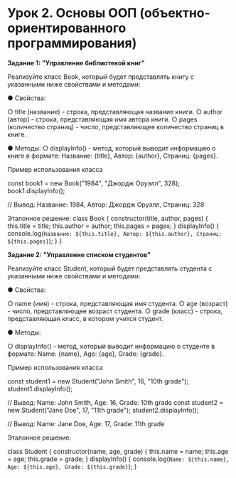 # Урок 2. Основы ООП (объектно-ориентированного программирования)

**Задание 1: "Управление библиотекой книг"**

Реализуйте класс Book, который будет представлять книгу с указанными ниже
свойствами и методами:

● Свойства:

○ title (название) - строка, представляющая название книги.
○ author (автор) - строка, представляющая имя автора книги.
○ pages (количество страниц) - число, представляющее количество
страниц в книге.

● Методы:
○ displayInfo() - метод, который выводит информацию о книге в
формате: Название: {title}, Автор: {author}, Страниц:
{pages}.

Пример использования класса

const book1 = new Book("1984", "Джордж Оруэлл", 328);
book1.displayInfo();

// Вывод: Название: 1984, Автор: Джордж Оруэлл, Страниц: 328

Эталонное решение:
class Book {
constructor(title, author, pages) {
this.title = title;
this.author = author;
this.pages = pages;
}
displayInfo() {
    console.log(`Название: ${this.title}, Автор: ${this.author},
Страниц: ${this.pages}`);
}
}

**Задание 2: "Управление списком студентов"**

Реализуйте класс Student, который будет представлять студента с указанными ниже
свойствами и методами:

● Свойства:

○ name (имя) - строка, представляющая имя студента.
○ age (возраст) - число, представляющее возраст студента.
○ grade (класс) - строка, представляющая класс, в котором учится студент.

● Методы:

○ displayInfo() - метод, который выводит информацию о студенте в
формате: Name: {name}, Age: {age}, Grade: {grade}.

Пример использования класса

const student1 = new Student("John Smith", 16, "10th grade");
student1.displayInfo();

// Вывод: Name: John Smith, Age: 16, Grade: 10th grade
const student2 = new Student("Jane Doe", 17, "11th grade");
student2.displayInfo();

// Вывод: Name: Jane Doe, Age: 17, Grade: 11th grade

Эталонное решение:

class Student {
constructor(name, age, grade) {
this.name = name;
this.age = age;
this.grade = grade;
}
displayInfo() {
console.log(`Name: ${this.name}, Age: ${this.age}, Grade: ${this.grade}`);
}
